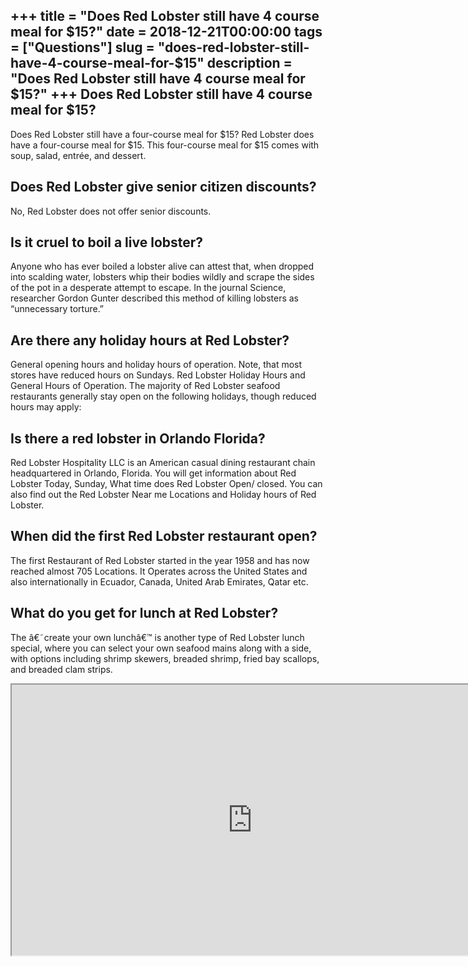 +++
title = "Does Red Lobster still have 4 course meal for $15?"
date = 2018-12-21T00:00:00
tags = ["Questions"]
slug = "does-red-lobster-still-have-4-course-meal-for-$15"
description = "Does Red Lobster still have 4 course meal for $15?"
+++
Does Red Lobster still have 4 course meal for $15?
--------------------------------------------------

Does Red Lobster still have a four-course meal for $15? Red Lobster does have a four-course meal for $15. This four-course meal for $15 comes with soup, salad, entrée, and dessert.

Does Red Lobster give senior citizen discounts?
-----------------------------------------------

No, Red Lobster does not offer senior discounts.

Is it cruel to boil a live lobster?
-----------------------------------

Anyone who has ever boiled a lobster alive can attest that, when dropped into scalding water, lobsters whip their bodies wildly and scrape the sides of the pot in a desperate attempt to escape. In the journal Science, researcher Gordon Gunter described this method of killing lobsters as “unnecessary torture.”

Are there any holiday hours at Red Lobster?
-------------------------------------------

General opening hours and holiday hours of operation. Note, that most stores have reduced hours on Sundays. Red Lobster Holiday Hours and General Hours of Operation. The majority of Red Lobster seafood restaurants generally stay open on the following holidays, though reduced hours may apply:

Is there a red lobster in Orlando Florida?
------------------------------------------

Red Lobster Hospitality LLC is an American casual dining restaurant chain headquartered in Orlando, Florida. You will get information about Red Lobster Today, Sunday, What time does Red Lobster Open/ closed. You can also find out the Red Lobster Near me Locations and Holiday hours of Red Lobster.

When did the first Red Lobster restaurant open?
-----------------------------------------------

The first Restaurant of Red Lobster started in the year 1958 and has now reached almost 705 Locations. It Operates across the United States and also internationally in Ecuador, Canada, United Arab Emirates, Qatar etc.

What do you get for lunch at Red Lobster?
-----------------------------------------

The â€˜create your own lunchâ€™ is another type of Red Lobster lunch special, where you can select your own seafood mains along with a side, with options including shrimp skewers, breaded shrimp, fried bay scallops, and breaded clam strips.

<iframe allow="accelerometer; autoplay; clipboard-write; encrypted-media; gyroscope; picture-in-picture" allowfullscreen="" class="__youtube_prefs__  epyt-is-override  no-lazyload" data-no-lazy="1" data-origheight="433" data-origwidth="770" data-skipgform_ajax_framebjll="" height="433" id="_ytid_50024" loading="lazy" src="https://www.youtube.com/embed/lAYGG4UIzQE?enablejsapi=1&autoplay=0&cc_load_policy=0&cc_lang_pref=&iv_load_policy=1&loop=0&modestbranding=0&rel=1&fs=1&playsinline=0&autohide=2&theme=dark&color=red&controls=1&" title="YouTube player" width="770"></iframe>